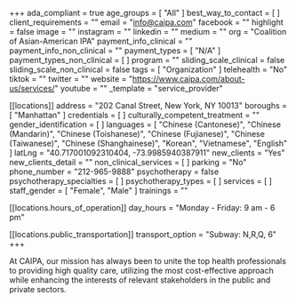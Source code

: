 +++
ada_compliant = true
age_groups = [ "All" ]
best_way_to_contact = [ ]
client_requirements = ""
email = "info@caipa.com"
facebook = ""
highlight = false
image = ""
instagram = ""
linkedin = ""
medium = ""
org = "Coalition of Asian-American IPA"
payment_info_clinical = ""
payment_info_non_clinical = ""
payment_types = [ "N/A" ]
payment_types_non_clinical = [ ]
program = ""
sliding_scale_clinical = false
sliding_scale_non_clinical = false
tags = [ "Organization" ]
telehealth = "No"
tiktok = ""
twitter = ""
website = "https://www.caipa.com/about-us/services/"
youtube = ""
_template = "service_provider"

[[locations]]
address = "202 Canal Street, New York, NY 10013"
boroughs = [ "Manhattan" ]
credentials = [ ]
culturally_competent_treatment = ""
gender_identification = [ ]
languages = [
  "Chinese (Cantonese)",
  "Chinese (Mandarin)",
  "Chinese (Toishanese)",
  "Chinese (Fujianese)",
  "Chinese (Taiwanese)",
  "Chinese (Shanghainese)",
  "Korean",
  "Vietnamese",
  "English"
]
latLng = "40.717001092310404, -73.9985940387911"
new_clients = "Yes"
new_clients_detail = ""
non_clinical_services = [ ]
parking = "No"
phone_number = "212-965-9888"
psychotherapy = false
psychotherapy_specialties = [ ]
psychotherapy_types = [ ]
services = [ ]
staff_gender = [ "Female", "Male" ]
trainings = ""

  [[locations.hours_of_operation]]
  day_hours = "Monday - Friday: 9 am - 6 pm"

  [[locations.public_transportation]]
  transport_option = "Subway: N,R,Q, 6"
+++

At CAIPA, our mission has always been to unite the top health professionals to providing high quality care, utilizing the most cost-effective approach while enhancing the interests of relevant stakeholders in the public and private sectors.
